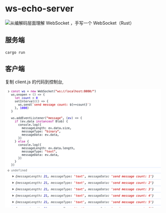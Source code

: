 # ws-echo-server

![从编解码层面理解 WebSocket ，手写一个 WebSocket（Rust）]()

## 服务端

```shell
cargo run
```

## 客户端

复制 client.js 的代码到控制台,

![](./doc.png)
